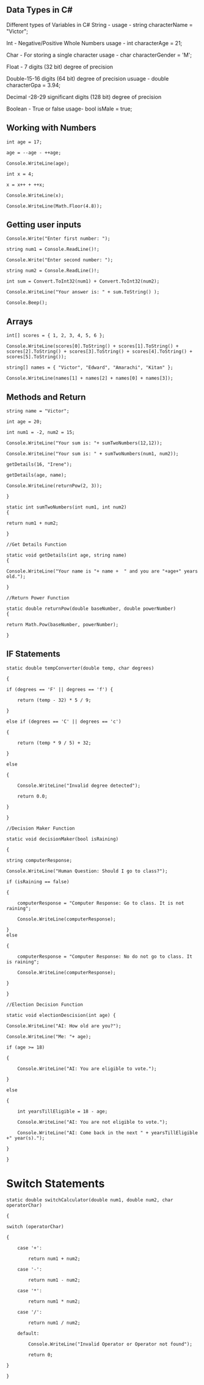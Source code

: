 ## Data Types in C#
Different types of Variables in C#
String - 
usage - string characterName = "Victor";

Int - Negative/Positive Whole Numbers
usage - int characterAge = 21;

Char - For storing a single character
usage - char characterGender = 'M';

Float - 7 digits (32 bit) degree of precision

Double-15-16 digits (64 bit) degree of precision
usuage - double characterGpa = 3.94;

Decimal -28-29 significant digits (128 bit) degree of precision

Boolean - True or false
usage- bool isMale = true;

## Working with Numbers
    int age = 17;

    age = --age - ++age;

    Console.WriteLine(age);

    int x = 4;

    x = x++ + ++x;

    Console.WriteLine(x);

    Console.WriteLine(Math.Floor(4.8));

## Getting user inputs
    Console.Write("Enter first number: ");

    string num1 = Console.ReadLine()!;

    Console.Write("Enter second number: ");

    string num2 = Console.ReadLine()!;

    int sum = Convert.ToInt32(num1) + Convert.ToInt32(num2);

    Console.WriteLine("Your answer is: " + sum.ToString() );

    Console.Beep();

## Arrays
    int[] scores = { 1, 2, 3, 4, 5, 6 };

    Console.WriteLine(scores[0].ToString() + scores[1].ToString() + scores[2].ToString() + scores[3].ToString() + scores[4].ToString() + scores[5].ToString());

    string[] names = { "Victor", "Edward", "Amarachi", "Kitan" };

    Console.WriteLine(names[1] + names[2] + names[0] + names[3]);

## Methods and Return
    string name = "Victor";

    int age = 20;

    int num1 = -2, num2 = 15;

    Console.WriteLine("Your sum is: "+ sumTwoNumbers(12,12));

    Console.WriteLine("Your sum is: " + sumTwoNumbers(num1, num2));

    getDetails(16, "Irene");

    getDetails(age, name);

    Console.WriteLine(returnPow(2, 3));

    }

    static int sumTwoNumbers(int num1, int num2)
    {

    return num1 + num2;

    }

    //Get Details Function

    static void getDetails(int age, string name)
    {

    Console.WriteLine("Your name is "+ name +  " and you are "+age+" years old.");

    }

    //Return Power Function

    static double returnPow(double baseNumber, double powerNumber)
    {

    return Math.Pow(baseNumber, powerNumber);

    }

## IF Statements
    static double tempConverter(double temp, char degrees)

    {

    if (degrees == 'F' || degrees == 'f') {

        return (temp - 32) * 5 / 9;

    }

    else if (degrees == 'C' || degrees == 'c')

    {

        return (temp * 9 / 5) + 32;

    }

    else

    {

        Console.WriteLine("Invalid degree detected");

        return 0.0;

    }

    }

    //Decision Maker Function

    static void decisionMaker(bool isRaining)

    {

    string computerResponse;

    Console.WriteLine("Human Question: Should I go to class?");

    if (isRaining == false)

    {

        computerResponse = "Computer Response: Go to class. It is not raining";

        Console.WriteLine(computerResponse);

    }
    else

    {

        computerResponse = "Computer Response: No do not go to class. It is raining";

        Console.WriteLine(computerResponse);

    }

    }

    //Election Decision Function

    static void electionDescision(int age) {

    Console.WriteLine("AI: How old are you?");

    Console.WriteLine("Me: "+ age);

    if (age >= 18)

    {

        Console.WriteLine("AI: You are eligible to vote.");

    }

    else

    {

        int yearsTillEligible = 18 - age;

        Console.WriteLine("AI: You are not eligible to vote.");

        Console.WriteLine("AI: Come back in the next " + yearsTillEligible +" year(s).");

    }

    }

# Switch Statements
    static double switchCalculator(double num1, double num2, char operatorChar)

    {

    switch (operatorChar)

    {

        case '+':

            return num1 + num2;

        case '-':

            return num1 - num2;

        case '*':

            return num1 * num2;

        case '/':

            return num1 / num2;

        default:

            Console.WriteLine("Invalid Operator or Operator not found");

            return 0;

    }

    }